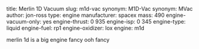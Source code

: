 title: Merlin 1D Vacuum
slug: m1d-vac
synonym: M1D-Vac
synonym: MVac
author: jon-ross
type: engine
manufacturer: spacex
mass: 490
engine-vacuum-only: yes
engine-thrust: 0 935
engine-isp: 0 345
engine-type: liquid
engine-fuel: rp1
engine-oxidizer: lox
engine: m1d

merlin 1d is a big engine fancy ooh fancy
